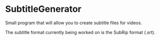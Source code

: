 # SubtitleGenerator

Small program that will allow you to create subtitle files for videos.

The subtitle format currently being worked on is the SubRip format (.srt).
